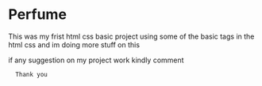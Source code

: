 # Perfume
   This was my frist html css basic project 
   using some of the basic tags in the html css
   and im doing more stuff on this 

   if any suggestion on my project work kindly comment 

      Thank you 
